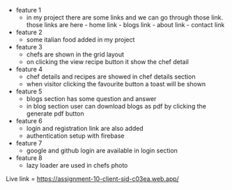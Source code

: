 - feature 1
  - in my project there are some links and we can go through those link. those links are here
        - home link
        - blogs link
        - about link
        - contact link
- feature 2
  - some italian food added in my project
- feature 3
  - chefs are shown in the grid layout
  - on clicking the view recipe button it show the chef detail
- feature 4
  - chef details and recipes are showed in chef details section
  - when visitor clicking the favourite button a toast will be shown 
- feature 5
  - blogs section has some question and answer
  - in blog section user can download blogs as pdf by clicking the generate pdf button
- feature 6
  - login and registration link are also added
  - authentication setup with firebase
- feature 7
  - google and github login are available in login section
- feature 8
  - lazy loader are used in chefs photo

Live link = https://assignment-10-client-sid-c03ea.web.app/